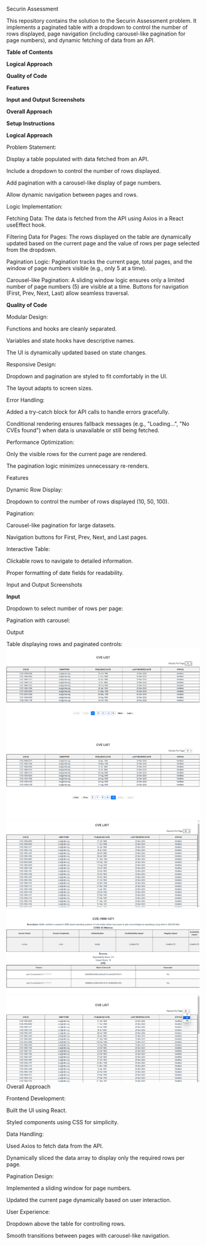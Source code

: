 Securin Assessment

This repository contains the solution to the Securin Assessment problem. It implements a paginated table with a dropdown to control the number of rows displayed, page navigation (including carousel-like pagination for page numbers), and dynamic fetching of data from an API.

**Table of Contents**

**Logical Approach**

**Quality of Code**

**Features**

**Input and Output Screenshots**

**Overall Approach**

**Setup Instructions**

**Logical Approach**

Problem Statement:

Display a table populated with data fetched from an API.

Include a dropdown to control the number of rows displayed.

Add pagination with a carousel-like display of page numbers.

Allow dynamic navigation between pages and rows.

Logic Implementation:

Fetching Data:
The data is fetched from the API using Axios in a React useEffect hook.

Filtering Data for Pages:
The rows displayed on the table are dynamically updated based on the current page and the value of rows per page selected from the dropdown.

Pagination Logic:
Pagination tracks the current page, total pages, and the window of page numbers visible (e.g., only 5 at a time).

Carousel-like Pagination:
A sliding window logic ensures only a limited number of page numbers (5) are visible at a time. Buttons for navigation (First, Prev, Next, Last) allow seamless traversal.

**Quality of Code**

Modular Design:

Functions and hooks are cleanly separated.

Variables and state hooks have descriptive names.

The UI is dynamically updated based on state changes.

Responsive Design:

Dropdown and pagination are styled to fit comfortably in the UI.

The layout adapts to screen sizes.

Error Handling:

Added a try-catch block for API calls to handle errors gracefully.

Conditional rendering ensures fallback messages (e.g., "Loading...", "No CVEs found") when data is unavailable or still being fetched.

Performance Optimization:

Only the visible rows for the current page are rendered.

The pagination logic minimizes unnecessary re-renders.

Features

Dynamic Row Display:

Dropdown to control the number of rows displayed (10, 50, 100).

Pagination:

Carousel-like pagination for large datasets.

Navigation buttons for First, Prev, Next, and Last pages.

Interactive Table:

Clickable rows to navigate to detailed information.

Proper formatting of date fields for readability.

Input and Output Screenshots

**Input**

Dropdown to select number of rows per page:


Pagination with carousel:


Output

Table displaying rows and paginated controls:
![Alt text](outputs/img1.png)
![Alt text](outputs/img2.png)
![Alt text](outputs/img3.png)
![Alt text](outputs/img4.png)
![Alt text](outputs/img5.png)
Overall Approach

Frontend Development:

Built the UI using React.

Styled components using CSS for simplicity.

Data Handling:

Used Axios to fetch data from the API.

Dynamically sliced the data array to display only the required rows per page.

Pagination Design:

Implemented a sliding window for page numbers.

Updated the current page dynamically based on user interaction.

User Experience:

Dropdown above the table for controlling rows.

Smooth transitions between pages with carousel-like navigation.
